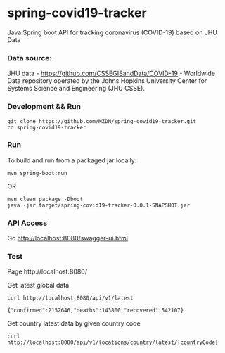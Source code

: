 # spring-covid19-tracker
Java Spring boot API for tracking coronavirus (COVID-19) based on JHU Data

### Data source:

JHU data - https://github.com/CSSEGISandData/COVID-19 - Worldwide Data repository operated by the Johns Hopkins University Center for Systems Science and Engineering (JHU CSSE). 

### Development && Run
```
git clone https://github.com/MZDN/spring-covid19-tracker.git
cd spring-covid19-tracker
```
### Run
To build and run from a packaged jar locally:

```
mvn spring-boot:run
```

OR

```
mvn clean package -Dboot
java -jar target/spring-covid19-tracker-0.0.1-SNAPSHOT.jar
```


### API Access

Go [ http://localhost:8080/swagger-ui.html]( http://localhost:8080/swagger-ui.html )



### Test
Page
http://localhost:8080/

Get latest global data
```
curl http://localhost:8080/api/v1/latest

{"confirmed":2152646,"deaths":143800,"recovered":542107}
```
Get country latest data by given country code

```
curl http://localhost:8080/api/v1/locations/country/latest/{countryCode}
```


